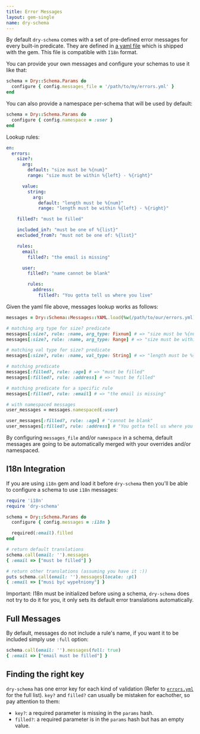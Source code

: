 ```yaml
---
title: Error Messages
layout: gem-single
name: dry-schema
---
```


By default `dry-schema` comes with a set of pre-defined error messages for every built-in predicate. They are defined in [a yaml file](https://github.com/dry-rb/dry-schema/blob/master/config/errors.yml) which is shipped with the gem. This file is compatible with `I18n` format.

You can provide your own messages and configure your schemas to use it like that:

```ruby
schema = Dry::Schema.Params do
  configure { config.messages_file = '/path/to/my/errors.yml' }
end
```

You can also provide a namespace per-schema that will be used by default:

```ruby
schema = Dry::Schema.Params do
  configure { config.namespace = :user }
end
```

Lookup rules:

```yaml
en:
  errors:
    size?:
      arg:
        default: "size must be %{num}"
        range: "size must be within %{left} - %{right}"

      value:
        string:
          arg:
            default: "length must be %{num}"
            range: "length must be within %{left} - %{right}"

    filled?: "must be filled"

    included_in?: "must be one of %{list}"
    excluded_from?: "must not be one of: %{list}"

    rules:
      email:
        filled?: "the email is missing"

      user:
        filled?: "name cannot be blank"

        rules:
          address:
            filled?: "You gotta tell us where you live"
```

Given the yaml file above, messages lookup works as follows:

```ruby
messages = Dry::Schema::Messages::YAML.load(%w(/path/to/our/errors.yml))

# matching arg type for size? predicate
messages[:size?, rule: :name, arg_type: Fixnum] # => "size must be %{num}"
messages[:size?, rule: :name, arg_type: Range] # => "size must be within %{left} - %{right}"

# matching val type for size? predicate
messages[:size?, rule: :name, val_type: String] # => "length must be %{num}"

# matching predicate
messages[:filled?, rule: :age] # => "must be filled"
messages[:filled?, rule: :address] # => "must be filled"

# matching predicate for a specific rule
messages[:filled?, rule: :email] # => "the email is missing"

# with namespaced messages
user_messages = messages.namespaced(:user)

user_messages[:filled?, rule: :age] # "cannot be blank"
user_messages[:filled?, rule: :address] # "You gotta tell us where you live"
```

By configuring `messages_file` and/or `namespace` in a schema, default messages are going to be automatically merged with your overrides and/or namespaced.

## I18n Integration

If you are using `i18n` gem and load it before `dry-schema` then you'll be able to configure a schema to use `i18n` messages:

```ruby
require 'i18n'
require 'dry-schema'

schema = Dry::Schema.Params do
  configure { config.messages = :i18n }

  required(:email).filled
end

# return default translations
schema.call(email: '').messages
{ :email => ["must be filled"] }

# return other translations (assuming you have it :))
puts schema.call(email: '').messages(locale: :pl)
{ :email => ["musi być wypełniony"] }
```

Important: I18n must be initialized before using a schema, `dry-schema` does not try to do it for you, it only sets its default error translations automatically.

## Full Messages

By default, messages do not include a rule's name, if you want it to be included simply use `:full` option:

```ruby
schema.call(email: '').messages(full: true)
{ :email => ["email must be filled"] }
```

## Finding the right key

`dry-schema` has one error key for each kind of validation (Refer to [`errors.yml`](https://github.com/dry-rb/dry-schema/blob/master/config/errors.yml) for the full list). `key?` and `filled?` can usually be mistaken for eachother, so pay attention to them:

- `key?`: a required parameter is missing in the `params` hash.
- `filled?`: a required parameter is in the `params` hash but has an empty value.
